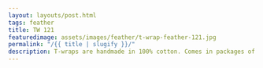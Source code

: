 ```yaml
---
layout: layouts/post.html
tags: feather
title: TW 121
featuredimage: assets/images/feather/t-wrap-feather-121.jpg
permalink: "/{{ title | slugify }}/"
description: T-wraps are handmade in 100% cotton. Comes in packages of 10 pieces of the same design. Probably the worlds best commercial for any Fun Park.
---
```

